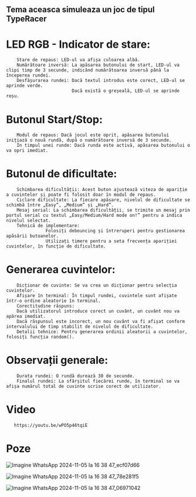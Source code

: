  ## Tema aceasca simuleaza un joc de tipul TypeRacer

  # LED RGB - Indicator de stare:
        Stare de repaus: LED-ul va afișa culoarea albă.
        Numărătoare inversă: La apăsarea butonului de start, LED-ul va clipi timp de 3 secunde, indicând numărătoarea inversă până la începerea rundei.
        Desfășurarea rundei: Dacă textul introdus este corect, LED-ul se aprinde verde.
                             Dacă există o greșeală, LED-ul se aprinde roșu.

  # Butonul Start/Stop:
        Modul de repaus: Dacă jocul este oprit, apăsarea butonului inițiază o nouă rundă, după o numărătoare inversă de 3 secunde.
        În timpul unei runde: Dacă runda este activă, apăsarea butonului o va opri imediat.

  # Butonul de dificultate:
        Schimbarea dificultății: Acest buton ajustează viteza de apariție a cuvintelor și poate fi folosit doar în modul de repaus.
        Ciclare dificultate: La fiecare apăsare, nivelul de dificultate se schimbă între „Easy”, „Medium” și „Hard”.
        Mesaj serial: La schimbarea dificultății, se trimite un mesaj prin portul serial cu textul „Easy/Medium/Hard mode on!” pentru a indica nivelul selectat.
        Tehnică de implementare:
                   Folosiți debouncing și întreruperi pentru gestionarea apăsării butoanelor.
                   Utilizați timere pentru a seta frecvența apariției cuvintelor, în funcție de dificultate.
  # Generarea cuvintelor:
        Dicționar de cuvinte: Se va crea un dicționar pentru selecția cuvintelor.
        Afișare în terminal: În timpul rundei, cuvintele sunt afișate într-o ordine aleatorie în terminal.
        Corectitudine răspuns:
        Dacă utilizatorul introduce corect un cuvânt, un cuvânt nou va apărea imediat.
        Dacă răspunsul este incorect, un nou cuvânt va fi afișat conform intervalului de timp stabilit de nivelul de dificultate.
        Detalii tehnice: Pentru generarea ordinii aleatorii a cuvintelor, folosiți funcția random().

  # Observații generale:
        Durata rundei: O rundă durează 30 de secunde.
        Finalul rundei: La sfârșitul fiecărei runde, în terminal se va afișa numărul total de cuvinte scrise corect de utilizator.

   # Video
       https://youtu.be/wPO5p46tqiE

   # Poze
![Imagine WhatsApp 2024-11-05 la 16 38 47_ecf07d66](https://github.com/user-attachments/assets/6cefc8e3-d56f-4657-a958-8c3707ba7496)

![Imagine WhatsApp 2024-11-05 la 16 38 47_78e281f5](https://github.com/user-attachments/assets/faf0ac05-b4d7-4c1c-93b8-a40944b2af7d)

![Imagine WhatsApp 2024-11-05 la 16 38 47_06971042](https://github.com/user-attachments/assets/1810d0ff-2307-4718-9d2c-33420bc31a8b)
